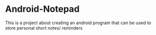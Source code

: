 # Android-Notepad
This is a project about creating an android program that can be used to store personal short notes/ reminders 
